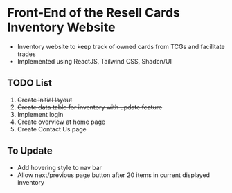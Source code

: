 # Front-End of the Resell Cards Inventory Website

- Inventory website to keep track of owned cards from TCGs and facilitate trades
- Implemented using ReactJS, Tailwind CSS, Shadcn/UI

## TODO List

1. ~~Create initial layout~~
2. ~~Create data table for inventory with update feature~~
3. Implement login
4. Create overview at home page
5. Create Contact Us page

## To Update

- Add hovering style to nav bar
- Allow next/previous page button after 20 items in current displayed inventory

